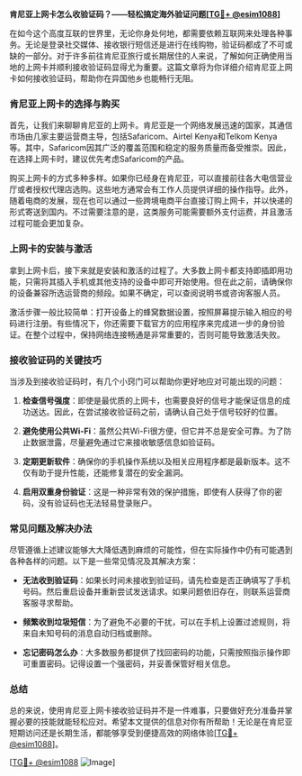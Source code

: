 **肯尼亚上网卡怎么收验证码？——轻松搞定海外验证问题[[TG💪+ @esim1088](https://t.me/s/esim1088)]**

在如今这个高度互联的世界里，无论你身处何地，都需要依赖互联网来处理各种事务。无论是登录社交媒体、接收银行短信还是进行在线购物，验证码都成了不可或缺的一部分。对于许多前往肯尼亚旅行或长期居住的人来说，了解如何正确使用当地的上网卡并顺利接收验证码显得尤为重要。这篇文章将为你详细介绍肯尼亚上网卡如何接收验证码，帮助你在异国他乡也能畅行无阻。

### 肯尼亚上网卡的选择与购买

首先，让我们来聊聊肯尼亚的上网卡。肯尼亚是一个网络发展迅速的国家，其通信市场由几家主要运营商主导，包括Safaricom、Airtel Kenya和Telkom Kenya等。其中，Safaricom因其广泛的覆盖范围和稳定的服务质量而备受推崇。因此，在选择上网卡时，建议优先考虑Safaricom的产品。

购买上网卡的方式多种多样。如果你已经身在肯尼亚，可以直接前往各大电信营业厅或者授权代理店选购。这些地方通常会有工作人员提供详细的操作指导。此外，随着电商的发展，现在也可以通过一些跨境电商平台直接订购上网卡，并以快递的形式寄送到国内。不过需要注意的是，这类服务可能需要额外支付运费，并且激活过程可能会更加复杂。

### 上网卡的安装与激活

拿到上网卡后，接下来就是安装和激活的过程了。大多数上网卡都支持即插即用功能，只需将其插入手机或其他支持的设备中即可开始使用。但在此之前，请确保你的设备兼容所选运营商的频段。如果不确定，可以查阅说明书或咨询客服人员。

激活步骤一般比较简单：打开设备上的蜂窝数据设置，按照屏幕提示输入相应的号码进行注册。有些情况下，你还需要下载官方的应用程序来完成进一步的身份验证。在整个过程中，保持网络连接畅通是非常重要的，否则可能导致激活失败。

### 接收验证码的关键技巧

当涉及到接收验证码时，有几个小窍门可以帮助你更好地应对可能出现的问题：

1. **检查信号强度**：即使是最优质的上网卡，也需要良好的信号才能保证信息的成功送达。因此，在尝试接收验证码之前，请确认自己处于信号较好的位置。
   
2. **避免使用公共Wi-Fi**：虽然公共Wi-Fi很方便，但它并不总是安全可靠。为了防止数据泄露，尽量避免通过它来接收敏感信息如验证码。
   
3. **定期更新软件**：确保你的手机操作系统以及相关应用程序都是最新版本。这不仅有助于提升性能，还能修复潜在的安全漏洞。
   
4. **启用双重身份验证**：这是一种非常有效的保护措施，即使有人获得了你的密码，没有验证码也无法轻易登录账户。

### 常见问题及解决办法

尽管遵循上述建议能够大大降低遇到麻烦的可能性，但在实际操作中仍有可能遇到各种各样的问题。以下是一些常见情况及其解决方案：

- **无法收到验证码**：如果长时间未接收到验证码，请先检查是否正确填写了手机号码。然后重启设备并重新尝试发送请求。如果问题依旧存在，则联系运营商客服寻求帮助。
  
- **频繁收到垃圾短信**：为了避免不必要的干扰，可以在手机上设置过滤规则，将来自未知号码的消息自动归档或删除。

- **忘记密码怎么办**：大多数服务都提供了找回密码的功能，只需按照指示操作即可重置密码。记得设置一个强密码，并妥善保管好相关信息。

### 总结

总的来说，使用肯尼亚上网卡接收验证码并不是一件难事，只要做好充分准备并掌握必要的技能就能轻松应对。希望本文提供的信息对你有所帮助！无论是在肯尼亚短期访问还是长期生活，都能够享受到便捷高效的网络体验[[TG💪+ @esim1088](https://t.me/s/esim1088)]。

[[TG💪+ @esim1088](https://t.me/s/esim1088) ![Image](https://i.postimg.cc/4NQfJmqS/Snipaste-2025-05-13-00-14-12.png)]